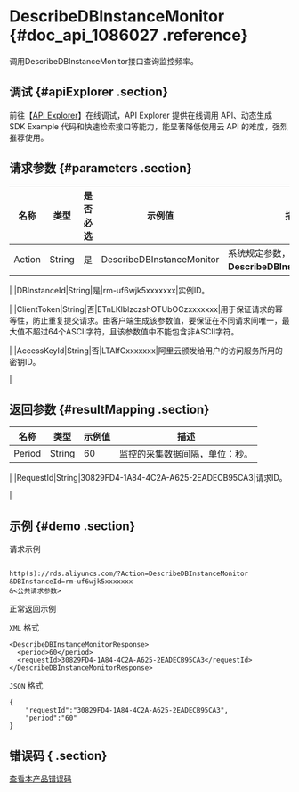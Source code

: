 # DescribeDBInstanceMonitor {#doc_api_1086027 .reference}

调用DescribeDBInstanceMonitor接口查询监控频率。

## 调试 {#apiExplorer .section}

前往【[API Explorer](https://api.aliyun.com/#product=Rds&api=DescribeDBInstanceMonitor)】在线调试，API Explorer 提供在线调用 API、动态生成 SDK Example 代码和快速检索接口等能力，能显著降低使用云 API 的难度，强烈推荐使用。

## 请求参数 {#parameters .section}

|名称|类型|是否必选|示例值|描述|
|--|--|----|---|--|
|Action|String|是|DescribeDBInstanceMonitor|系统规定参数，取值：**DescribeDBInstanceMonitor**。

 |
|DBInstanceId|String|是|rm-uf6wjk5xxxxxxx|实例ID。

 |
|ClientToken|String|否|ETnLKlblzczshOTUbOCzxxxxxxx|用于保证请求的幂等性，防止重复提交请求。由客户端生成该参数值，要保证在不同请求间唯一，最大值不超过64个ASCII字符，且该参数值中不能包含非ASCII字符。

 |
|AccessKeyId|String|否|LTAIfCxxxxxxx|阿里云颁发给用户的访问服务所用的密钥ID。

 |

## 返回参数 {#resultMapping .section}

|名称|类型|示例值|描述|
|--|--|---|--|
|Period|String|60|监控的采集数据间隔，单位：秒。

 |
|RequestId|String|30829FD4-1A84-4C2A-A625-2EADECB95CA3|请求ID。

 |

## 示例 {#demo .section}

请求示例

``` {#request_demo}

http(s)://rds.aliyuncs.com/?Action=DescribeDBInstanceMonitor
&DBInstanceId=rm-uf6wjk5xxxxxxx
&<公共请求参数>

```

正常返回示例

`XML` 格式

``` {#xml_return_success_demo}
<DescribeDBInstanceMonitorResponse>
  <period>60</period>
  <requestId>30829FD4-1A84-4C2A-A625-2EADECB95CA3</requestId>
</DescribeDBInstanceMonitorResponse>

```

`JSON` 格式

``` {#json_return_success_demo}
{
	"requestId":"30829FD4-1A84-4C2A-A625-2EADECB95CA3",
	"period":"60"
}
```

## 错误码 { .section}

[查看本产品错误码](https://error-center.aliyun.com/status/product/Rds)

